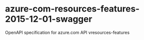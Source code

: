 # azure-com-resources-features-2015-12-01-swagger
OpenAPI specification for azure.com API vresources-features
